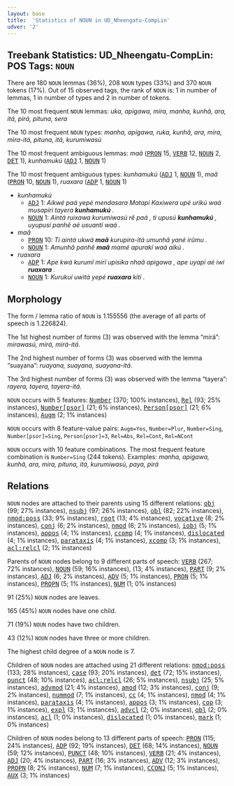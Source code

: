 ```yaml
---
layout: base
title:  'Statistics of NOUN in UD_Nheengatu-CompLin'
udver: '2'
---
```


## Treebank Statistics: UD_Nheengatu-CompLin: POS Tags: `NOUN`

There are 180 `NOUN` lemmas (36%), 208 `NOUN` types (33%) and 370 `NOUN` tokens (17%).
Out of 15 observed tags, the rank of `NOUN` is: 1 in number of lemmas, 1 in number of types and 2 in number of tokens.

The 10 most frequent `NOUN` lemmas: <em>uka, apigawa, mira, manha, kunhã, ara, itá, pirá, pituna, sera</em>

The 10 most frequent `NOUN` types:  <em>manha, apigawa, ruka, kunhã, ara, mira, mira-itá, pituna, itá, kurumiwasú</em>

The 10 most frequent ambiguous lemmas: <em>maã</em> (<tt><a href="yrl_complin-pos-PRON.html">PRON</a></tt> 15, <tt><a href="yrl_complin-pos-VERB.html">VERB</a></tt> 12, <tt><a href="yrl_complin-pos-NOUN.html">NOUN</a></tt> 2, <tt><a href="yrl_complin-pos-DET.html">DET</a></tt> 1), <em>kunhamukú</em> (<tt><a href="yrl_complin-pos-ADJ.html">ADJ</a></tt> 1, <tt><a href="yrl_complin-pos-NOUN.html">NOUN</a></tt> 1)

The 10 most frequent ambiguous types:  <em>kunhamukú</em> (<tt><a href="yrl_complin-pos-ADJ.html">ADJ</a></tt> 1, <tt><a href="yrl_complin-pos-NOUN.html">NOUN</a></tt> 1), <em>maã</em> (<tt><a href="yrl_complin-pos-PRON.html">PRON</a></tt> 10, <tt><a href="yrl_complin-pos-NOUN.html">NOUN</a></tt> 1), <em>ruaxara</em> (<tt><a href="yrl_complin-pos-ADP.html">ADP</a></tt> 1, <tt><a href="yrl_complin-pos-NOUN.html">NOUN</a></tt> 1)


* <em>kunhamukú</em>
  * <tt><a href="yrl_complin-pos-ADJ.html">ADJ</a></tt> 1: <em>Aikwé paá yepé mendasara Matapí Kaxiwera upé urikú waá musapiri tayera <b>kunhamukú</b> .</em>
  * <tt><a href="yrl_complin-pos-NOUN.html">NOUN</a></tt> 1: <em>Aintá ruixawa kurumiwasú rẽ paá , ti upusú <b>kunhamukú</b> , uyupusí panhẽ aé usuantí waá .</em>
* <em>maã</em>
  * <tt><a href="yrl_complin-pos-PRON.html">PRON</a></tt> 10: <em>Ti aintá ukwá <b>maã</b> kurupira-itá umunhã yané irũmu .</em>
  * <tt><a href="yrl_complin-pos-NOUN.html">NOUN</a></tt> 1: <em>Amunhã panhẽ <b>maã</b> mamé apurakí waá aikú .</em>
* <em>ruaxara</em>
  * <tt><a href="yrl_complin-pos-ADP.html">ADP</a></tt> 1: <em>Ape kwá kurumĩ mirĩ upisika nhaã apigawa , ape uyapí aé iwí <b>ruaxara</b> .</em>
  * <tt><a href="yrl_complin-pos-NOUN.html">NOUN</a></tt> 1: <em>Kurukuí uwitá yepé <b>ruaxara</b> kití .</em>

## Morphology

The form / lemma ratio of `NOUN` is 1.155556 (the average of all parts of speech is 1.226824).

The 1st highest number of forms (3) was observed with the lemma “mirá”: <em>mirawasú, mirá, mirá-itá</em>.

The 2nd highest number of forms (3) was observed with the lemma “suayana”: <em>ruayana, suayana, suayana-itá</em>.

The 3rd highest number of forms (3) was observed with the lemma “tayera”: <em>rayera, tayera, tayera-itá</em>.

`NOUN` occurs with 5 features: <tt><a href="yrl_complin-feat-Number.html">Number</a></tt> (370; 100% instances), <tt><a href="yrl_complin-feat-Rel.html">Rel</a></tt> (93; 25% instances), <tt><a href="yrl_complin-feat-Number-psor.html">Number[psor]</a></tt> (21; 6% instances), <tt><a href="yrl_complin-feat-Person-psor.html">Person[psor]</a></tt> (21; 6% instances), <tt><a href="yrl_complin-feat-Augm.html">Augm</a></tt> (2; 1% instances)

`NOUN` occurs with 8 feature-value pairs: `Augm=Yes`, `Number=Plur`, `Number=Sing`, `Number[psor]=Sing`, `Person[psor]=3`, `Rel=Abs`, `Rel=Cont`, `Rel=NCont`

`NOUN` occurs with 10 feature combinations.
The most frequent feature combination is `Number=Sing` (244 tokens).
Examples: <em>manha, apigawa, kunhã, ara, mira, pituna, itá, kurumiwasú, paya, pirá</em>


## Relations

`NOUN` nodes are attached to their parents using 15 different relations: <tt><a href="yrl_complin-dep-obj.html">obj</a></tt> (99; 27% instances), <tt><a href="yrl_complin-dep-nsubj.html">nsubj</a></tt> (97; 26% instances), <tt><a href="yrl_complin-dep-obl.html">obl</a></tt> (82; 22% instances), <tt><a href="yrl_complin-dep-nmod-poss.html">nmod:poss</a></tt> (33; 9% instances), <tt><a href="yrl_complin-dep-root.html">root</a></tt> (13; 4% instances), <tt><a href="yrl_complin-dep-vocative.html">vocative</a></tt> (8; 2% instances), <tt><a href="yrl_complin-dep-conj.html">conj</a></tt> (6; 2% instances), <tt><a href="yrl_complin-dep-nmod.html">nmod</a></tt> (6; 2% instances), <tt><a href="yrl_complin-dep-iobj.html">iobj</a></tt> (5; 1% instances), <tt><a href="yrl_complin-dep-appos.html">appos</a></tt> (4; 1% instances), <tt><a href="yrl_complin-dep-ccomp.html">ccomp</a></tt> (4; 1% instances), <tt><a href="yrl_complin-dep-dislocated.html">dislocated</a></tt> (4; 1% instances), <tt><a href="yrl_complin-dep-parataxis.html">parataxis</a></tt> (4; 1% instances), <tt><a href="yrl_complin-dep-xcomp.html">xcomp</a></tt> (3; 1% instances), <tt><a href="yrl_complin-dep-acl-relcl.html">acl:relcl</a></tt> (2; 1% instances)

Parents of `NOUN` nodes belong to 9 different parts of speech: <tt><a href="yrl_complin-pos-VERB.html">VERB</a></tt> (267; 72% instances), <tt><a href="yrl_complin-pos-NOUN.html">NOUN</a></tt> (59; 16% instances),  (13; 4% instances), <tt><a href="yrl_complin-pos-PART.html">PART</a></tt> (9; 2% instances), <tt><a href="yrl_complin-pos-ADJ.html">ADJ</a></tt> (6; 2% instances), <tt><a href="yrl_complin-pos-ADV.html">ADV</a></tt> (5; 1% instances), <tt><a href="yrl_complin-pos-PRON.html">PRON</a></tt> (5; 1% instances), <tt><a href="yrl_complin-pos-PROPN.html">PROPN</a></tt> (5; 1% instances), <tt><a href="yrl_complin-pos-NUM.html">NUM</a></tt> (1; 0% instances)

91 (25%) `NOUN` nodes are leaves.

165 (45%) `NOUN` nodes have one child.

71 (19%) `NOUN` nodes have two children.

43 (12%) `NOUN` nodes have three or more children.

The highest child degree of a `NOUN` node is 7.

Children of `NOUN` nodes are attached using 21 different relations: <tt><a href="yrl_complin-dep-nmod-poss.html">nmod:poss</a></tt> (133; 28% instances), <tt><a href="yrl_complin-dep-case.html">case</a></tt> (93; 20% instances), <tt><a href="yrl_complin-dep-det.html">det</a></tt> (72; 15% instances), <tt><a href="yrl_complin-dep-punct.html">punct</a></tt> (48; 10% instances), <tt><a href="yrl_complin-dep-acl-relcl.html">acl:relcl</a></tt> (26; 5% instances), <tt><a href="yrl_complin-dep-nsubj.html">nsubj</a></tt> (25; 5% instances), <tt><a href="yrl_complin-dep-advmod.html">advmod</a></tt> (21; 4% instances), <tt><a href="yrl_complin-dep-amod.html">amod</a></tt> (12; 3% instances), <tt><a href="yrl_complin-dep-conj.html">conj</a></tt> (9; 2% instances), <tt><a href="yrl_complin-dep-nummod.html">nummod</a></tt> (7; 1% instances), <tt><a href="yrl_complin-dep-cc.html">cc</a></tt> (4; 1% instances), <tt><a href="yrl_complin-dep-nmod.html">nmod</a></tt> (4; 1% instances), <tt><a href="yrl_complin-dep-parataxis.html">parataxis</a></tt> (4; 1% instances), <tt><a href="yrl_complin-dep-appos.html">appos</a></tt> (3; 1% instances), <tt><a href="yrl_complin-dep-cop.html">cop</a></tt> (3; 1% instances), <tt><a href="yrl_complin-dep-expl.html">expl</a></tt> (3; 1% instances), <tt><a href="yrl_complin-dep-advcl.html">advcl</a></tt> (2; 0% instances), <tt><a href="yrl_complin-dep-obl.html">obl</a></tt> (2; 0% instances), <tt><a href="yrl_complin-dep-acl.html">acl</a></tt> (1; 0% instances), <tt><a href="yrl_complin-dep-dislocated.html">dislocated</a></tt> (1; 0% instances), <tt><a href="yrl_complin-dep-mark.html">mark</a></tt> (1; 0% instances)

Children of `NOUN` nodes belong to 13 different parts of speech: <tt><a href="yrl_complin-pos-PRON.html">PRON</a></tt> (115; 24% instances), <tt><a href="yrl_complin-pos-ADP.html">ADP</a></tt> (92; 19% instances), <tt><a href="yrl_complin-pos-DET.html">DET</a></tt> (68; 14% instances), <tt><a href="yrl_complin-pos-NOUN.html">NOUN</a></tt> (59; 12% instances), <tt><a href="yrl_complin-pos-PUNCT.html">PUNCT</a></tt> (48; 10% instances), <tt><a href="yrl_complin-pos-VERB.html">VERB</a></tt> (21; 4% instances), <tt><a href="yrl_complin-pos-ADJ.html">ADJ</a></tt> (20; 4% instances), <tt><a href="yrl_complin-pos-PART.html">PART</a></tt> (16; 3% instances), <tt><a href="yrl_complin-pos-ADV.html">ADV</a></tt> (12; 3% instances), <tt><a href="yrl_complin-pos-PROPN.html">PROPN</a></tt> (8; 2% instances), <tt><a href="yrl_complin-pos-NUM.html">NUM</a></tt> (7; 1% instances), <tt><a href="yrl_complin-pos-CCONJ.html">CCONJ</a></tt> (5; 1% instances), <tt><a href="yrl_complin-pos-AUX.html">AUX</a></tt> (3; 1% instances)

